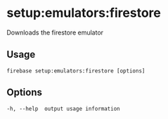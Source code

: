 # setup:emulators:firestore

Downloads the firestore emulator

## Usage
```
firebase setup:emulators:firestore [options]
```

## Options
```
-h, --help  output usage information
```
